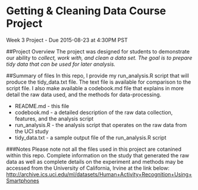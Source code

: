 # Getting & Cleaning Data Course Project
Week 3 Project - Due 2015-08-23 at 4:30PM PST

##Project Overview
The project was designed for students to demonstrate our ability to *collect, work with, and clean a data set. The goal is to prepare tidy data that can be used for later analysis.*

##Summary of files
In this repo, I provide my run_analysis.R script that will produce the tidy_data.txt file. The text file is available for comparison to the script file. I also make available a codebook.md file that explains in more detail the raw data used, and the methods for data-processing.

* README.md - this file
* codebook.md - a detailed description of the raw data collection, features, and the analysis script
* run_analysis.R - the analysis script that operates on the raw data from the UCI study
* tidy_data.txt - a sample output file of the run_analysis.R script

###Notes
Please note not all the files used in this project are cotanined within this repo. Complete information on the study that generated the raw data as well as complete details on the experiment and methods may be accessed from the University of California, Irvine at the link below:
http://archive.ics.uci.edu/ml/datasets/Human+Activity+Recognition+Using+Smartphones
